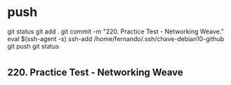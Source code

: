 
# ###################################################################################################################### 
# ###################################################################################################################### 
#  push

git status
git add .
git commit -m "220. Practice Test - Networking Weave."
eval $(ssh-agent -s)
ssh-add /home/fernando/.ssh/chave-debian10-github
git push
git status



# ###################################################################################################################### 
# ###################################################################################################################### 
## 220. Practice Test - Networking Weave